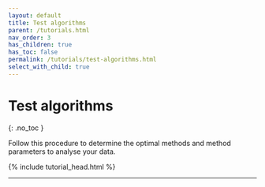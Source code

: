 ```yaml
---
layout: default
title: Test algorithms
parent: /tutorials.html
nav_order: 3
has_children: true
has_toc: false
permalink: /tutorials/test-algorithms.html
select_with_child: true
---
```



# Test algorithms
{: .no_toc }

Follow this procedure to determine the optimal methods and method parameters to analyse your data.

{% include tutorial_head.html %}

---


